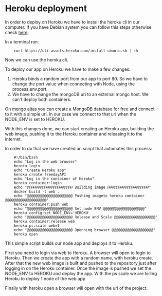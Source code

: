 # Heroku deployment
In order to deploy on Heroku we have to install the heroku cli in our computer. If you have Debian system you can follow this steps otherwise check [here](https://devcenter.heroku.com/articles/heroku-cli).

In a terminal run:

```
    curl https://cli-assets.heroku.com/install-ubuntu.sh | sh
```

Now we can use the heroku cli.

To deploy our app on Heroku we have to make a few changes:

1. Heroku binds a random port from our app to port 80. So we have to change the port value when connecting with Node, using the process.env.port.
2. We have to change the mongoDB uri to an external mongo host. We can't deploy both containers.

On [mongo altas](https://www.mongodb.com/cloud/atlas) you can create a MongoDB database for free and connect to it with a simple uri. In our case we connect to that uri when the NODE_ENV is set to HEROKU. 

With this changes done, we can start creating an Heroku app, building the web image, pushing it to the Heroku container and releasing it to the internet.

In order to do that we have created an script that automates this process:

```
    #!/bin/bash
    echo "Log in the web browser"
    heroku login
    echo "Create Heroku app"
    heroku create freedayAPI
    echo "Log in the container of heroku"
    heroku container:login
    echo "@@@@@@@@@@@@@@@@@@@@@ Building image @@@@@@@@@@@@@@@@@@@"
    docker build -t web .
    echo "@@@@@@@@@@@@@@@@@@@@@ Pushing imageto heroku container @@@@@@@@@@@@@@@@@@@"
    heroku container:push web
    echo "@@@@@@@@@@@@@@@@@@@@@ Set node ENV @@@@@@@@@@@@@@@@@@@"
    heroku config:set NODE_ENV='HEROKU'
    echo "@@@@@@@@@@@@@@@@@@@@@ Release and Scale @@@@@@@@@@@@@@@@@@@"
    heroku container:release web
    heroku ps:scale web=1
    echo "@@@@@@@@@@@@@@@@@@@@@ Openning browser @@@@@@@@@@@@@@@@@@@"
    heroku open
```
This simple script builds our node app and deploys it to Heroku.

First you need to login via web to Heroku. A browser will open to login to Heroku.
Then we create the app with a random name, with heroku create.
After that the new web image is built and pushed to the repository just after logging in on the Heroku container.
Once the image is pushed we set the NODE_ENV to HEROKU and deploy the app.
With the ps scale we are telling Heroku to deploy 1 node of the web app.

Finally with heroku open a browser will open with the url of the project.


